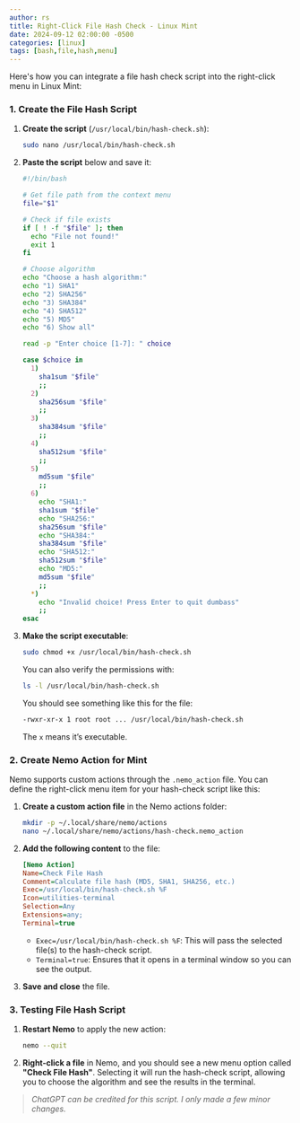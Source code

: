 ```yaml
---
author: rs
title: Right-Click File Hash Check - Linux Mint
date: 2024-09-12 02:00:00 -0500 
categories: [linux]
tags: [bash,file,hash,menu]
---
```


Here's how you can integrate a file hash check script into the right-click menu in Linux Mint:

### 1. Create the File Hash Script

1. **Create the script** (`/usr/local/bin/hash-check.sh`):

   ```bash
   sudo nano /usr/local/bin/hash-check.sh
   ```

2. **Paste the script** below and save it:

   ```bash
   #!/bin/bash

   # Get file path from the context menu
   file="$1"

   # Check if file exists
   if [ ! -f "$file" ]; then
     echo "File not found!"
     exit 1
   fi

   # Choose algorithm
   echo "Choose a hash algorithm:"
   echo "1) SHA1"
   echo "2) SHA256"
   echo "3) SHA384"
   echo "4) SHA512"
   echo "5) MD5"
   echo "6) Show all"

   read -p "Enter choice [1-7]: " choice

   case $choice in
     1)
       sha1sum "$file"
       ;;
     2)
       sha256sum "$file"
       ;;
     3)
       sha384sum "$file"
       ;;
     4)
       sha512sum "$file"
       ;;
     5)
       md5sum "$file"
       ;;
     6)
       echo "SHA1:"
       sha1sum "$file"
       echo "SHA256:"
       sha256sum "$file"
       echo "SHA384:"
       sha384sum "$file"
       echo "SHA512:"
       sha512sum "$file"
       echo "MD5:"
       md5sum "$file"
       ;;
     *)
       echo "Invalid choice! Press Enter to quit dumbass"
       ;;
   esac
   ```

3. **Make the script executable**:

   ```bash
   sudo chmod +x /usr/local/bin/hash-check.sh
   ```

    You can also verify the permissions with:

    ```bash
    ls -l /usr/local/bin/hash-check.sh
    ```

    You should see something like this for the file:

    ```bash
    -rwxr-xr-x 1 root root ... /usr/local/bin/hash-check.sh
    ```

    The `x` means it’s executable.


### 2. Create Nemo Action for Mint
Nemo supports custom actions through the `.nemo_action` file. You can define the right-click menu item for your hash-check script like this:

1. **Create a custom action file** in the Nemo actions folder:

   ```bash
   mkdir -p ~/.local/share/nemo/actions
   nano ~/.local/share/nemo/actions/hash-check.nemo_action
   ```

2. **Add the following content** to the file:

   ```ini
   [Nemo Action]
   Name=Check File Hash
   Comment=Calculate file hash (MD5, SHA1, SHA256, etc.)
   Exec=/usr/local/bin/hash-check.sh %F
   Icon=utilities-terminal
   Selection=Any
   Extensions=any;
   Terminal=true
   ```

   - `Exec=/usr/local/bin/hash-check.sh %F`: This will pass the selected file(s) to the hash-check script.
   - `Terminal=true`: Ensures that it opens in a terminal window so you can see the output.

3. **Save and close** the file.

### 3. Testing File Hash Script
1. **Restart Nemo** to apply the new action:

   ```bash
   nemo --quit
   ```

2. **Right-click a file** in Nemo, and you should see a new menu option called **"Check File Hash"**. Selecting it will run the hash-check script, allowing you to choose the algorithm and see the results in the terminal.  

>*ChatGPT can be credited for this script. I only made a few minor changes.*
